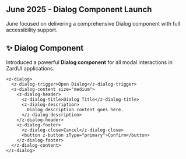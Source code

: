 ## June 2025 - Dialog Component Launch

June focused on delivering a comprehensive Dialog component with full accessibility support.

## ✨ Dialog Component

Introduced a powerful **Dialog component** for all modal interactions in ZardUI applications.

```angular-html
<z-dialog>
  <z-dialog-trigger>Open Dialog</z-dialog-trigger>
  <z-dialog-content size="medium">
    <z-dialog-header>
      <z-dialog-title>Dialog Title</z-dialog-title>
      <z-dialog-description>
        Dialog description content goes here.
      </z-dialog-description>
    </z-dialog-header>
    <z-dialog-footer>
      <z-dialog-close>Cancel</z-dialog-close>
      <button z-button zType="primary">Confirm</button>
    </z-dialog-footer>
  </z-dialog-content>
</z-dialog>
```
